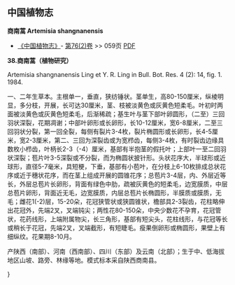 
## 中国植物志

**商南蒿 Artemisia shangnanensis**

* [《中国植物志》](http://www.iplant.cn/frps)- [第76(2)卷](http://www.iplant.cn/frps/vol/76(2)) >> 059页 [PDF](http://www.iplant.cn/frps/pdf/76(2)/059.PDF)

**38.商南蒿（植物研究）**

Artemisia shangnanensis Ling et Y. R. Ling in Bull. Bot. Res. 4 (2): 14, fig. 1. 1984.

一、二年生草本。主根单一，垂直，狭纺锤状。茎单生，高80-150厘米，纵棱明显，多分枝，开展，长可达30厘米，茎、枝被淡黄色或灰黄色短柔毛。叶初时两面被淡黄色或灰黄色短柔毛，后渐稀疏；基生叶与茎下部叶卵圆形，（二至）三回羽状深裂，花期凋谢；中部叶卵形或长卵形，长10-12厘米，宽6-8厘米，二至三回羽状分裂，第一回全裂，每侧有裂片3-4枚，裂片椭圆形或长卵形，长4-5厘米，宽2-3厘米，第二、三回为深裂齿或为宽栉齿，每侧3-4枚，有时裂齿边缘具数枚小栉齿，叶柄长2-3（-4）厘米，基部有半抱茎的假托叶；上部叶一至二回羽状深裂；苞片叶3-5深裂或不分裂，而为椭圆状披针形。头状花序大，半球形或近球形，直径5-7毫米，具短梗，下垂，基部有小苞叶，在分枝上6-10枚排成总状花序或近于穗状花序，而在茎上组成开展的圆锥花序；总苞片3-4层，内、外层近等长，外层总苞片长卵形，背面有绿色中肋，疏被灰黄色的短柔毛，边宽膜质，中层总苞片卵形，背面近无毛，边宽膜质，内层总苞片长椭圆形，半膜质或膜质，无毛；雌花1(-2)层，15-20朵，花冠狭管状或狭圆锥状，檐部具2-3裂齿，花柱略伸出花冠外，先端2叉，叉端钝尖；两性花80-150朵，中央少数花不孕育，花冠管状，花药线形，上端附属物尖，长三角形，基部有短尖头，花柱线形，与花冠等长或稍长于花冠，先端2叉，叉端截形，有短睫毛。瘦果倒卵形或椭圆形，果壁上有细纵纹。花果期8-10月。

产陕西（南部）、河南（西南部）、四川（东部）及云南（北部）；生于中、低海拔地区山坡、路旁、林缘等地。模式标本采自陕西商南县。

}